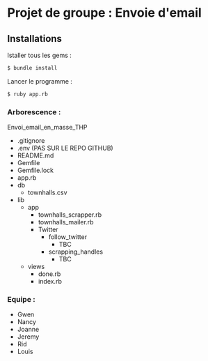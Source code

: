 # Projet de groupe : Envoie d'email

## Installations

Istaller tous les gems :

```sh
$ bundle install
```

Lancer le programme :

```sh
$ ruby app.rb
```
    
### Arborescence :

Envoi_email_en_masse_THP 
- .gitignore
- .env (PAS SUR LE REPO GITHUB)
- README.md
- Gemfile
- Gemfile.lock
- app.rb
- db
  - townhalls.csv
- lib
  - app
    - townhalls_scrapper.rb
    - townhalls_mailer.rb
    - Twitter
        - follow_twitter
            - TBC
        - scrapping_handles
            - TBC
  - views
    - done.rb
    - index.rb

### Equipe :
- Gwen
- Nancy
- Joanne
- Jeremy
- Rid
- Louis
